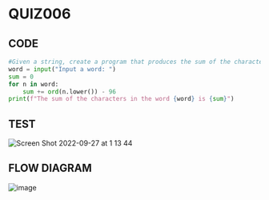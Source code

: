 # QUIZ006

## CODE

```.py
#Given a string, create a program that produces the sum of the characters in the string.
word = input("Input a word: ")
sum = 0
for n in word:
    sum += ord(n.lower()) - 96
print(f"The sum of the characters in the word {word} is {sum}")
```
## TEST

![Screen Shot 2022-09-27 at 1 13 44](https://user-images.githubusercontent.com/111761417/192327758-fd0fc79d-73ed-4583-a579-6b5bd9bd6358.png)

## FLOW DIAGRAM

![image](https://user-images.githubusercontent.com/111761417/192329101-f678aec1-61f7-4329-92c2-7eb567360e58.png)

